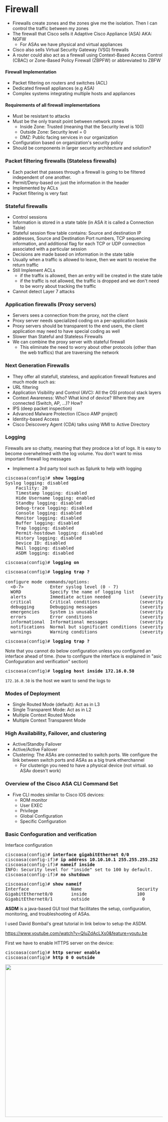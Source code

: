 # Firewall
* Firewalls create zones and the zones give me the isolation.
Then I can control the traffic between my zones
* The firewall that Cisco sells it Adaptive Cisco Appliance (ASA) AKA: NGFW
  * For ASAs we have physical and virtual appliances
* Cisco also sells Virtual Security Gateway (VSG) firewalls
* A router could also act as a firewall using Context-Based Access Control (CBAC)
 or Zone-Based Policy Firewall (ZBPFW) or abbreviated to ZBFW

#### Firewall Implementation
* Packet filtering on routers and switches (ACL)
* Dedicated firewall appliances (e.g ASA)
* Complex systems integrating multiple hosts and appliances

#### Requirements of all firewall implementations
* Must be resistant to attacks
* Must be the only transit point between network zones
  * Inside Zone: Trusted (meaning that the Security level is 100)
  * Outside Zone: Security level = 0
  * DMZ: Public facing services in our organization
* Configuration based on organization's security policy
* Should be components in larger security architecture and solution?

### Packet filtering firewalls (Stateless firewalls)
* Each packet that passes through a firewall is going to be filtered independent of one another.
* Permit/Deny-based on just the information in the header
* Implemented by ACLs
* Packet filtering is very fast

### Stateful firewalls
* Control sessions
* Information is stored in a state table (in ASA it is called a Connection Table)
* Stateful session flow table contains: Source and destination IP addresses,
Source and Destination Port numbers, TCP sequencing information,
and additional flag for each TCP or UDP connection associated with a particular session
* Decisions are made based on information in the state table
* Usually when a traffic is allowed to leave, then we want to receive the return traffic
* Still Implement ACLs
  * if the traffix is allowed, then an entry will be created in the state table
  * if the traffic is not allowed, the traffic is dropped and we don't need to be worry about tracking the traffic
* Cannot detect Layer 7 attacks

### Application firewalls (Proxy servers)
* Servers sees a connection from the proxy, not the client
* Proxy server needs specialized coding on a per-application basis
* Proxy servers should be transparent to the end users, the client application
may need to have special coding as well
* Slower than Stateful and Stateless Firewalls
* We can combine the proxy server with stateful firewall
  * This eliminate the need to worry about other protocols (other than the web traffics)
  that are traversing the network

### Next Generation Firewalls
* They offer all statefull, stateless, and application firewall features and much mode such as:
* URL filtering
* Application Visibility and Control (AVC): All the OSI protocol stack layers
* Context Awareness: Who? What kind of device? Where they are connected (Switch, AP, ...)? How?
* IPS (deep packet inspection)
* Advanced Malware Protection (Cisco AMP project)
* Identity-based Access
* Cisco Deiscovery Agent (CDA) talks using WMI to Active Directory

### Logging
Firewalls are so chatty, meaning that they prodoce a lot of logs. It is easy
to become overwhelmed with the log volume. You don't want to miss important
firewall log messages
* Implement a 3rd party tool such as Splunk to help with logging

<pre>
ciscoasa(config)# <b>show logging</b>
Syslog logging: disabled
    Facility: 20
    Timestamp logging: disabled
    Hide Username logging: enabled
    Standby logging: disabled
    Debug-trace logging: disabled
    Console logging: disabled
    Monitor logging: disabled
    Buffer logging: disabled
    Trap logging: disabled
    Permit-hostdown logging: disabled
    History logging: disabled
    Device ID: disabled
    Mail logging: disabled
    ASDM logging: disabled
</pre>
<pre>
ciscoasa(config)# <b>logging on</b></pre>
<pre>
ciscoasa(config)# <b>logging trap ?</b>

configure mode commands/options:
  <0-7>          Enter syslog level (0 - 7)
  WORD           Specify the name of logging list
  alerts         Immediate action needed           (severity=1)
  critical       Critical conditions               (severity=2)
  debugging      Debugging messages                (severity=7)
  emergencies    System is unusable                (severity=0)
  errors         Error conditions                  (severity=3)
  informational  Informational messages            (severity=6)
  notifications  Normal but significant conditions (severity=5)
  warnings       Warning conditions                (severity=4)
</pre>
<pre>
ciscoasa(config)# <b>logging trap ?</b>
</pre>

Note that you cannot do below configuration unless you configured an interface
ahead of time. (how to configure the interface is explained in "asic Confoguration and verification" section)
<pre>
ciscoasa(config)# <b>logging host inside 172.16.0.50</b></pre>
`172.16.0.50` is the host we want to send the logs to

### Modes of Deployment
* Single Routed Mode (default): Act as in L3
* Single Transparent Mode: Act as in L2
* Multiple Context Routed Mode
* Multiple Context Transparent Mode

### High Availability, Failover, and clustering
* Active/Standby Failover
* Active/Active Failover
* Clustering: The ASAs are connected to switch ports. We configure the link between
switch ports and ASAs as a big trunk etherchannel
  * For clusterign you need to have a physical device (not virtual. so ASAv doesn't work)

### Overview of the Cisco ASA CLI Command Set
* Five CLI modes similar to Cisco IOS devices:
  * ROM monitor
  * User EXEC
  * Privilege
  * Global Configuration
  * Specific Configuration

### Basic Confoguration and verification
Interface configuration
<pre>
ciscoasa(config)# <b>interface gigabitEthernet 0/0</b>
ciscoasa(config-if)# <b>ip address 10.10.10.1 255.255.255.252</b>
ciscoasa(config-if)# <b>nameif inside</b>
INFO: Security level for "inside" set to 100 by default.
ciscoasa(config-if)# <b>no shutdown</b>
</pre>

<pre>
ciscoasa(config)# <b>show nameif</b>
Interface                Name                     Security
GigabitEthernet0/0       inside                   100
GigabitEthernet0/1       outside                    0
</pre>

**ASDM** is a java-based GUI tool that facilitates the setup, configuration,
monitoring, and troubleshooting of ASAs.

I used David Bombal's great tutorial in link below to setup the ASDM.

https://www.youtube.com/watch?v=QIuZdAcLXs0&feature=youtu.be

First we have to enable HTTPS server on the device:
<pre>
ciscoasa(config)# <b>http server enable</b>
ciscoasa(config)# <b>http 0 0 outside</b>
</pre>

<img src="https://user-images.githubusercontent.com/31813625/33412470-8220ae32-d559-11e7-84f5-aaa09a037cd8.png" width="677" height="488" />



